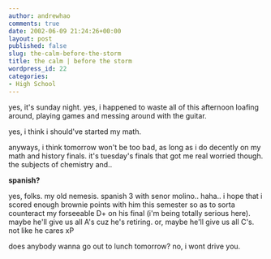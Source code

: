 ```yaml
---
author: andrewhao
comments: true
date: 2002-06-09 21:24:26+00:00
layout: post
published: false
slug: the-calm-before-the-storm
title: the calm | before the storm
wordpress_id: 22
categories:
- High School
---
```


yes, it's sunday night. yes, i happened to waste all of this afternoon loafing around, playing games and messing around with the guitar.

yes, i think i should've started my math.

anyways, i think tomorrow won't be too bad, as long as i do decently on my math and history finals. it's tuesday's finals that got me real worried though. the subjects of chemistry and..

**spanish?**

yes, folks. my old nemesis. spanish 3 with senor molino.. haha.. i hope that i scored enough brownie points with him this semester so as to sorta counteract my forseeable D+ on his final (i'm being totally serious here). maybe he'll give us all A's cuz he's retiring. or, maybe he'll give us all C's. not like he cares xP

does anybody wanna go out to lunch tomorrow? no, i wont drive you.


